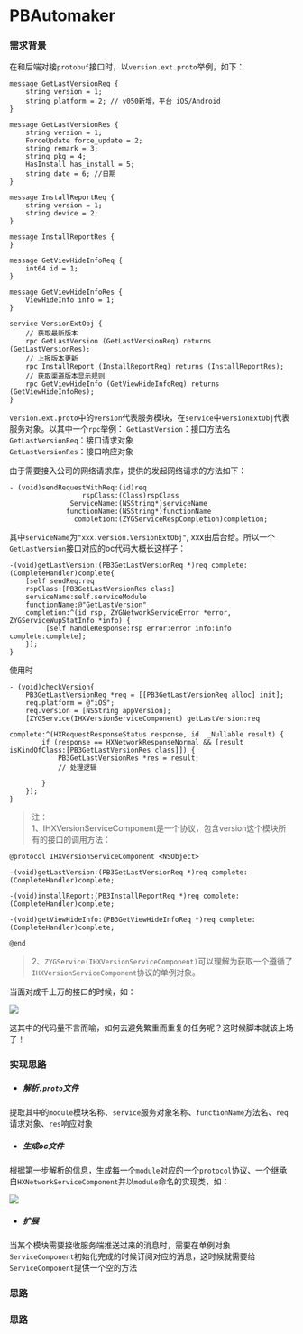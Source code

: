# PBAutomaker
### 需求背景
在和后端对接```protobuf```接口时，以```version.ext.proto```举例，如下：

```
message GetLastVersionReq {
    string version = 1;
    string platform = 2; // v050新增，平台 iOS/Android
}

message GetLastVersionRes {
    string version = 1;
    ForceUpdate force_update = 2;
    string remark = 3;
    string pkg = 4;
    HasInstall has_install = 5;
    string date = 6; //日期
}

message InstallReportReq {
    string version = 1;
    string device = 2;
}

message InstallReportRes {
}

message GetViewHideInfoReq {
    int64 id = 1;
}

message GetViewHideInfoRes {
    ViewHideInfo info = 1;
}

service VersionExtObj {
    // 获取最新版本
    rpc GetLastVersion (GetLastVersionReq) returns (GetLastVersionRes);
    // 上报版本更新
    rpc InstallReport (InstallReportReq) returns (InstallReportRes);
    // 获取渠道版本显示规则
    rpc GetViewHideInfo (GetViewHideInfoReq) returns (GetViewHideInfoRes);
}
```
```version.ext.proto```中的```version```代表服务模块，在```service```中```VersionExtObj```代表服务对象。以其中一个```rpc```举例：
```GetLastVersion```：接口方法名  
```GetLastVersionReq```：接口请求对象  
```GetLastVersionRes```：接口响应对象  

由于需要接入公司的网络请求库，提供的发起网络请求的方法如下：  

```
- (void)sendRequestWithReq:(id)req
                  rspClass:(Class)rspClass
               ServiceName:(NSString*)serviceName
              functionName:(NSString*)functionName
                completion:(ZYGServiceRespCompletion)completion;
```
其中```serviceName```为```"xxx.version.VersionExtObj"```, xxx由后台给。所以一个```GetLastVersion```接口对应的oc代码大概长这样子：  
```   
-(void)getLastVersion:(PB3GetLastVersionReq *)req complete:(CompleteHandler)complete{
    [self sendReq:req 
    rspClass:[PB3GetLastVersionRes class] 
    serviceName:self.serviceModule 
    functionName:@"GetLastVersion" 
    completion:^(id rsp, ZYGNetworkServiceError *error, ZYGServiceWupStatInfo *info) {
         [self handleResponse:rsp error:error info:info complete:complete];
    }];
}
```
使用时
```
- (void)checkVersion{
    PB3GetLastVersionReq *req = [[PB3GetLastVersionReq alloc] init];
    req.platform = @"iOS";
    req.version = [NSString appVersion];
    [ZYGService(IHXVersionServiceComponent) getLastVersion:req
                                                  complete:^(HXRequestResponseStatus response, id  _Nullable result) {
        if (response == HXNetworkResponseNormal && [result isKindOfClass:[PB3GetLastVersionRes class]]) {
            PB3GetLastVersionRes *res = result;
            // 处理逻辑
            
        }
    }];
}
```

> 注：  
> 1、IHXVersionServiceComponent是一个协议，包含version这个模块所有的接口的调用方法：
```
@protocol IHXVersionServiceComponent <NSObject>

-(void)getLastVersion:(PB3GetLastVersionReq *)req complete:(CompleteHandler)complete;

-(void)installReport:(PB3InstallReportReq *)req complete:(CompleteHandler)complete;

-(void)getViewHideInfo:(PB3GetViewHideInfoReq *)req complete:(CompleteHandler)complete;

@end
```
> 2、```ZYGService(IHXVersionServiceComponent)```可以理解为获取一个遵循了```IHXVersionServiceComponent```协议的单例对象。  


当面对成千上万的接口的时候，如：

![](https://github.com/zwp/PBAutomaker/blob/master/QQ20201224-181242.png)

这其中的代码量不言而喻，如何去避免繁重而重复的任务呢？这时候脚本就该上场了！


### 实现思路
* ##### 解析```.proto```文件  
提取其中的```module```模块名称、```service```服务对象名称、```functionName```方法名、```req```请求对象、```res```响应对象

* ##### 生成oc文件  
根据第一步解析的信息，生成每一个```module```对应的一个```protocol```协议、一个继承自```HXNetworkServiceComponent```并以```module```命名的实现类，如：  

![](https://github.com/zwp/PBAutomaker/blob/master/QQ20201225-172433.png)

* ##### 扩展
当某个模块需要接收服务端推送过来的消息时，需要在单例对象```ServiceComponent```初始化完成的时候订阅对应的消息，这时候就需要给```ServiceComponent```提供一个空的方法


### 思路
### 思路

